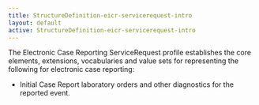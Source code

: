 ```yaml
---
title: StructureDefinition-eicr-servicerequest-intro
layout: default
active: StructureDefinition-eicr-servicerequest-intro
---
```


The Electronic Case Reporting ServiceRequest profile establishes the core elements, extensions, vocabularies and value sets for representing the following for electronic case reporting:

- Initial Case Report laboratory orders and other diagnostics for the reported event.